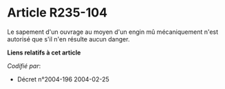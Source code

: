 # Article R235-104

Le sapement d'un ouvrage au moyen d'un engin mû mécaniquement n'est autorisé que s'il n'en résulte aucun danger.

**Liens relatifs à cet article**

_Codifié par_:

  - Décret n°2004-196 2004-02-25
